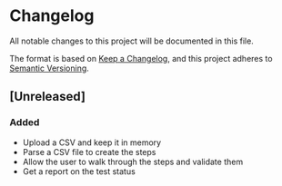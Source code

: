 # Changelog

All notable changes to this project will be documented in this file.

The format is based on [Keep a Changelog](https://keepachangelog.com/en/1.0.0/),
and this project adheres to [Semantic Versioning](https://semver.org/spec/v2.0.0.html).

## [Unreleased]

### Added

- Upload a CSV and keep it in memory
- Parse a CSV file to create the steps
- Allow the user to walk through the steps and validate them
- Get a report on the test status
